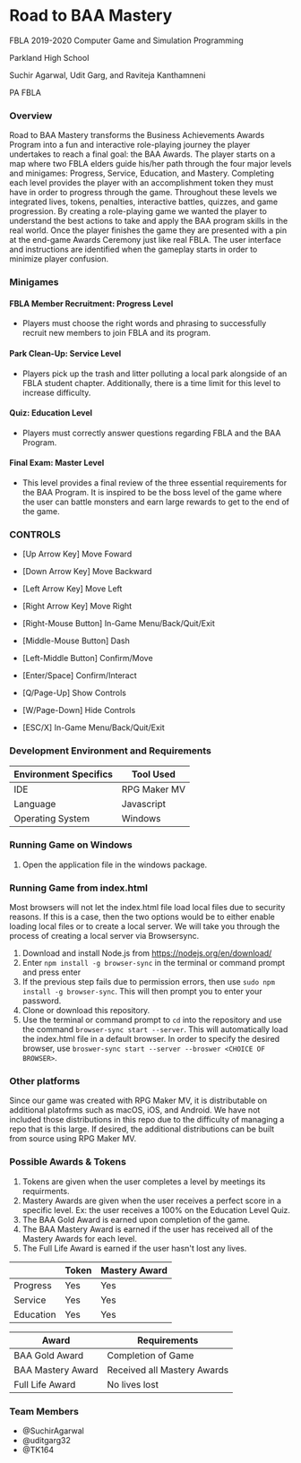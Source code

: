 # Road to BAA Mastery
FBLA 2019-2020 Computer Game and Simulation Programming

Parkland High School

Suchir Agarwal, Udit Garg, and Raviteja Kanthamneni

PA FBLA

### Overview
Road to BAA Mastery transforms the Business Achievements Awards Program into a fun and interactive role-playing journey the player undertakes to reach a final goal: the BAA Awards. The player starts on a map where two FBLA elders guide his/her path through the four major levels and minigames: Progress, Service, Education, and Mastery. Completing each level provides the player with an accomplishment token they must have in order to progress through the game. Throughout these levels we integrated lives, tokens, penalties, interactive battles, quizzes, and game progression. By creating a role-playing game we wanted the player to understand the best actions to take and apply the BAA program skills in the real world. Once the player finishes the game they are presented with a pin at the end-game Awards Ceremony just like real FBLA.
The user interface and instructions are identified when the gameplay starts in order to minimize player confusion.

### Minigames
#### FBLA Member Recruitment: Progress Level
* Players must choose the right words and phrasing to successfully recruit new members to join FBLA and its program.
#### Park Clean-Up: Service Level
* Players pick up the trash and litter polluting a local park alongside of an FBLA student chapter. Additionally, there is a time limit for this level to increase difficulty.
#### Quiz: Education Level
* Players must correctly answer questions regarding FBLA and the BAA Program.
#### Final Exam: Master Level
* This level provides a final review of the three essential requirements for the BAA Program. It is inspired to be the boss level of the game where the user can battle monsters and earn large rewards to get to the end of the game.

### CONTROLS
* [Up Arrow Key] Move Foward
* [Down Arrow Key] Move Backward
* [Left Arrow Key] Move Left
* [Right Arrow Key] Move Right

* [Right-Mouse Button] In-Game Menu/Back/Quit/Exit
* [Middle-Mouse Button] Dash
* [Left-Middle Button] Confirm/Move

* [Enter/Space] Confirm/Interact
* [Q/Page-Up] Show Controls
* [W/Page-Down] Hide Controls
* [ESC/X] In-Game Menu/Back/Quit/Exit

### Development Environment and Requirements

| Environment Specifics | Tool Used |
| --- | --- |
| IDE  | RPG Maker MV  |
| Language  | Javascript  |
| Operating System  | Windows |

### Running Game on Windows
1. Open the application file in the windows package.

### Running Game from index.html
Most browsers will not let the index.html file load local files due to security reasons. If this is a case, then the two options would be to either enable loading local files or to create a local server. We will take you through the process of creating a local server via Browsersync.
1. Download and install Node.js from https://nodejs.org/en/download/
1. Enter `npm install -g browser-sync` in the terminal or command prompt and press enter
1. If the previous step fails due to permission errors, then use `sudo npm install -g browser-sync`. This will then prompt you to enter your password.
1. Clone or download this repository.
1. Use the terminal or command prompt to `cd` into the repository and use the command `browser-sync start --server`. This will automatically load the index.html file in a default browser. In order to specify the desired browser, use `broswer-sync start --server --broswer <CHOICE OF BROWSER>`.

### Other platforms
Since our game was created with RPG Maker MV, it is distributable on additional platofrms such as macOS, iOS, and Android. We have not included those distributions in this repo due to the difficulty of managing a repo that is this large. If desired, the additional distributions can be built from source using RPG Maker MV.

### Possible Awards & Tokens
1. Tokens are given when the user completes a level by meetings its requirments. 
1. Mastery Awards are given when the user receives a perfect score in a specific level. Ex: the user receives a 100% on the Education Level Quiz.
1. The BAA Gold Award is earned upon completion of the game. 
1. The BAA Mastery Award is earned if the user has received all of the Mastery Awards for each level.
1. The Full Life Award is earned if the user hasn't lost any lives.

|     | Token | Mastery Award |           
| --- | --- | --- |
| Progress  | Yes | Yes |       
| Service  | Yes | Yes |
| Education | Yes | Yes |


| Award | Requirements |           
| --- | --- |
| BAA Gold Award  | Completion of Game |       
| BAA Mastery Award  | Received all Mastery Awards |
| Full Life Award | No lives lost |

### Team Members
* @SuchirAgarwal
* @uditgarg32
* @TK164
